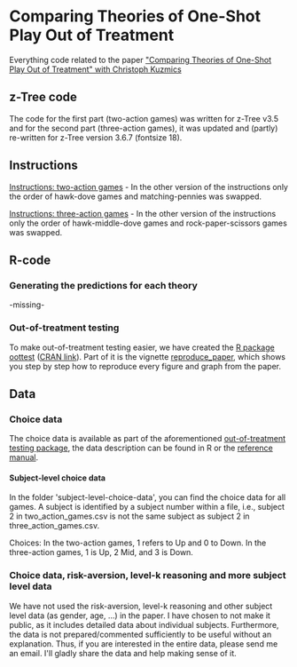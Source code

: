 # Comparing Theories of One-Shot Play Out of Treatment
Everything code related to the paper ["Comparing Theories of One-Shot Play Out of Treatment" with Christoph Kuzmics](https://doi.org/10.1016/j.jet.2022.105554)

## z-Tree code
The code for the first part (two-action games) was written for z-Tree v3.5 and for the second part (three-action games), it was updated and (partly) re-written for z-Tree version 3.6.7 (fontsize 18).

## Instructions
[Instructions: two-action games](instructions/instructions_2_actions.pdf) - In the other version of the instructions only the order of hawk-dove games and matching-pennies was swapped. 

[Instructions: three-action games](instructions/instructions_3_actions.pdf) - In the other version of the instructions only the order of hawk-middle-dove games and rock-paper-scissors games was swapped. 


## R-code
### Generating the predictions for each theory
-missing-

### Out-of-treatment testing
To make out-of-treatment testing easier, we have created the [R package oottest](https://github.com/PhilippKuelpmann/oottest) ([CRAN link](hhttps://CRAN.R-project.org/package=oottest)).
Part of it is the vignette [reproduce_paper](https://cran.r-project.org/web/packages/oottest/vignettes/reproduce_paper.html), which shows you step by step how to reproduce every figure and graph from the paper.


## Data
### Choice data
The choice data is available as part of the aforementioned [out-of-treatment testing package](https://CRAN.R-project.org/package=oottest), the data description can be found in R or the [reference manual](https://cran.r-project.org/web/packages/oottest/oottest.pdf).


#### Subject-level choice data
In the folder 'subject-level-choice-data', you can find the choice data for all games.
A subject is identified by a subject number within a file, i.e., subject 2 in two_action_games.csv is not the same subject as subject 2 in three_action_games.csv.

Choices: In the two-action games, 1 refers to Up and 0 to Down.
In the three-action games, 1 is Up, 2 Mid, and 3 is Down.

### Choice data, risk-aversion, level-k reasoning and more subject level data
We have not used the risk-aversion, level-k reasoning and other subject level data (as gender, age, ...) in the paper.
I have chosen to not make it public, as it includes detailed data about individual subjects. Furthermore, the data is not prepared/commented sufficiently to be useful without an explanation.
Thus, if you are interested in the entire data, please send me an email. I'll gladly share the data and help making sense of it.
